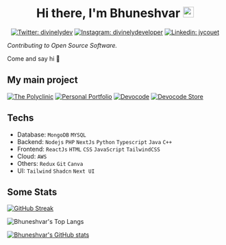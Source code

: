 <div align="center">
   <h1>
    Hi there, I'm Bhuneshvar <img src="https://media.giphy.com/media/hvRJCLFzcasrR4ia7z/giphy.gif" width="25px"> 
   </h1>
   
   [![Twitter: divinelydev](https://img.shields.io/badge/-divinelydevs-blue?style=flat-square&logo=Twitter&logoColor=white&link=https://twitter.com/divinelydevs)](https://twitter.com/divinelydevs)
   [![Instagram: divinelydeveloper](https://img.shields.io/badge/-divinelydeveloper-crimson?style=flat-square&logo=instagram&logoColor=white&link=https://www.instagram.com/divinelydeveloper)](https://www.instagram.com/divinelydeveloper)
   [![Linkedin: jycouet](https://img.shields.io/badge/-divinelydeveloper-blue?style=flat-square&logo=Linkedin&logoColor=white&link=https://www.linkedin.com/in/jycouet/)](https://www.linkedin.com/in/divinelydeveloper/)
  
</div>

_Contributing to Open Source Software._

Come and say hi 👋

## My main project

[![The Polyclinic](https://github-readme-stats.vercel.app/api/pin/?username=imankitkalirawana&repo=the-polyclinic&theme=dark)](https://github.com/imankitkalirawana/the-polyclinic)
[![Personal Portfolio](https://github-readme-stats.vercel.app/api/pin/?username=imankitkalirawana&repo=divinelydeveloper-portfolio&theme=dark)](https://github.com/imankitkalirawana/divinelydeveloper-portfolio )
[![Devocode](https://github-readme-stats.vercel.app/api/pin/?username=imankitkalirawana&repo=dynamic-devocode&theme=dark)](https://github.com/imankitkalirawana/dynamic-devocode )
[![Devocode Store](https://github-readme-stats.vercel.app/api/pin/?username=imankitkalirawana&repo=divinely-store&theme=dark)](https://github.com/imankitkalirawana/divinely-store )


## Techs

- Database: `MongoDB` `MYSQL`
- Backend: `Nodejs` `PHP` `NextJs` `Python` `Typescript` `Java` `C++`
- Frontend: `ReactJs` `HTML` `CSS` `JavaScript` `TailwindCSS`
- Cloud: `AWS`
- Others: `Redux` `Git` `Canva`
- UI: `Tailwind` `Shadcn` `Next UI`

## Some Stats
[![GitHub Streak](https://streak-stats.demolab.com?user=imankitkalirawana)](https://git.io/streak-stats)

![Bhuneshvar's Top Langs](https://github-readme-stats.vercel.app/api/top-langs/?username=imankitkalirawana&layout=compact&theme=dark)

 [![Bhuneshvar's GitHub stats](https://github-readme-stats.vercel.app/api?username=imankitkalirawana&&show_icons=true&theme=dark&count_private=true)](https://github.com/imankitkalirawa) 
